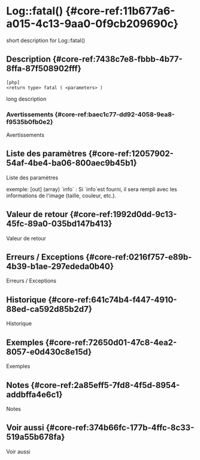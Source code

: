 # Log::fatal() {#core-ref:11b677a6-a015-4c13-9aa0-0f9cb209690c}

<div class="short-description">
<span class="fixme template">short description for Log::fatal()</span>
</div>
<!--
<div class="applicability">
Obsolète depuis #.#.#
</div>
-->

## Description {#core-ref:7438c7e8-fbbb-4b77-8ffa-87f508902fff}

    [php]
    <return type> fatal ( <parameters> )

<span class="fixme template">long description</span>

### Avertissements {#core-ref:baec1c77-dd92-4058-9ea8-f9535b0fb0e2}

<span class="fixme template">Avertissements</span>

## Liste des paramètres {#core-ref:12057902-54af-4be4-ba06-800aec9b45b1}

<span class="fixme template">Liste des paramètres</span>

<div class="fixme template">
exemple:  
[out] (array) `info`
:   Si `info`est fourni, il sera rempli avec les informations de l'image (taille, couleur, etc.).
</div>

## Valeur de retour {#core-ref:1992d0dd-9c13-45fc-89a0-035bd147b413}

<span class="fixme template">Valeur de retour</span>

## Erreurs / Exceptions {#core-ref:0216f757-e89b-4b39-b1ae-297ededa0b40}

<span class="fixme template">Erreurs / Exceptions</span>

## Historique {#core-ref:641c74b4-f447-4910-88ed-ca592d85b2d7}

<span class="fixme template">Historique</span>

## Exemples {#core-ref:72650d01-47c8-4ea2-8057-e0d430c8e15d}

<span class="fixme template">Exemples</span>

## Notes {#core-ref:2a85eff5-7fd8-4f5d-8954-addbffa4e6c1}

<span class="fixme template">Notes</span>

## Voir aussi {#core-ref:374b66fc-177b-4ffc-8c33-519a55b678fa}

<span class="fixme template">Voir aussi</span>
